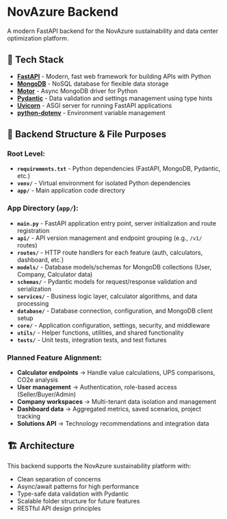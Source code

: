 # NovAzure Backend

A modern FastAPI backend for the NovAzure sustainability and data center optimization platform.

## 🚀 Tech Stack

- **[FastAPI](https://fastapi.tiangolo.com/)** - Modern, fast web framework for building APIs with Python
- **[MongoDB](https://www.mongodb.com/)** - NoSQL database for flexible data storage
- **[Motor](https://motor.readthedocs.io/)** - Async MongoDB driver for Python
- **[Pydantic](https://pydantic-docs.helpmanual.io/)** - Data validation and settings management using type hints
- **[Uvicorn](https://www.uvicorn.org/)** - ASGI server for running FastAPI applications
- **[python-dotenv](https://pypi.org/project/python-dotenv/)** - Environment variable management

## 📁 Backend Structure & File Purposes

### **Root Level:**
- **`requirements.txt`** - Python dependencies (FastAPI, MongoDB, Pydantic, etc.)
- **`venv/`** - Virtual environment for isolated Python dependencies
- **`app/`** - Main application code directory

### **App Directory (`app/`):**
- **`main.py`** - FastAPI application entry point, server initialization and route registration
- **`api/`** - API version management and endpoint grouping (e.g., `/v1/` routes)
- **`routes/`** - HTTP route handlers for each feature (auth, calculators, dashboard, etc.)
- **`models/`** - Database models/schemas for MongoDB collections (User, Company, Calculator data)
- **`schemas/`** - Pydantic models for request/response validation and serialization
- **`services/`** - Business logic layer, calculator algorithms, and data processing
- **`database/`** - Database connection, configuration, and MongoDB client setup
- **`core/`** - Application configuration, settings, security, and middleware
- **`utils/`** - Helper functions, utilities, and shared functionality
- **`tests/`** - Unit tests, integration tests, and test fixtures

### **Planned Feature Alignment:**
- **Calculator endpoints** → Handle value calculations, UPS comparisons, CO2e analysis
- **User management** → Authentication, role-based access (Seller/Buyer/Admin)
- **Company workspaces** → Multi-tenant data isolation and management
- **Dashboard data** → Aggregated metrics, saved scenarios, project tracking
- **Solutions API** → Technology recommendations and integration data

## 🏗️ Architecture

This backend supports the NovAzure sustainability platform with:
- Clean separation of concerns
- Async/await patterns for high performance
- Type-safe data validation with Pydantic
- Scalable folder structure for future features
- RESTful API design principles
